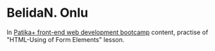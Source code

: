 # BelidaN. Onlu
In [Patika+ front-end web development bootcamp](www.patika.dev) content, practise of "HTML-Using of Form Elements" lesson.